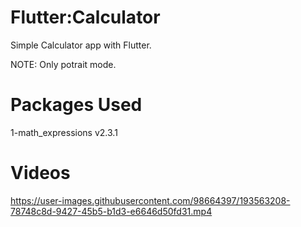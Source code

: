 # Flutter:Calculator
Simple Calculator app with Flutter.

NOTE: Only potrait mode.

# Packages Used
1-math_expressions v2.3.1

# Videos
https://user-images.githubusercontent.com/98664397/193563208-78748c8d-9427-45b5-b1d3-e6646d50fd31.mp4
